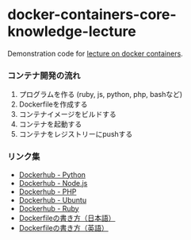 # docker-containers-core-knowledge-lecture
Demonstration code for [lecture on docker containers](https://enechange-meetup.connpass.com/event/271139/).

### コンテナ開発の流れ
1. プログラムを作る (ruby, js, python, php, bashなど)
2. Dockerfileを作成する
3. コンテナイメージをビルドする
4. コンテナを起動する
5. コンテナをレジストリーにpushする

### リンク集
* [Dockerhub - Python](https://hub.docker.com/_/python)
* [Dockerhub - Node.js](https://hub.docker.com/_/node)
* [Dockerhub - PHP](https://hub.docker.com/_/php)
* [Dockerhub - Ubuntu](https://hub.docker.com/_/ubuntu)
* [Dockerhub - Ruby](https://hub.docker.com/_/ruby)
* [Dockerfileの書き方（日本語）](https://docs.docker.jp/engine/reference/builder.html)
* [Dockerfileの書き方（英語）](https://docs.docker.com/engine/reference/builder/)
